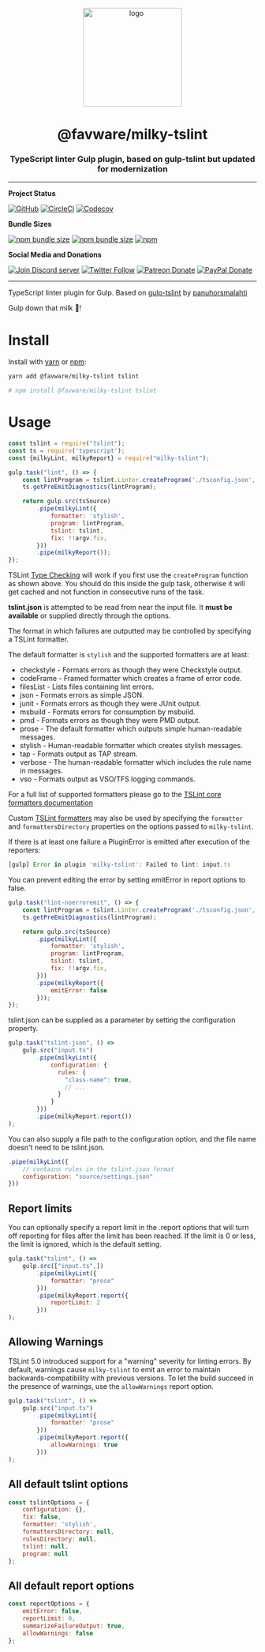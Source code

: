 <div align="center">
  <p>
  <a href="https://favware.tech/milkylint"><img src="https://storage.googleapis.com/data-sunlight-146313.appspot.com/website-project-icons/milkylint.png" height="200" alt="logo"/></a>
  </p>

  <p>
<h1> @favware/milky-tslint</h1>
<h3> TypeScript linter Gulp plugin, based on gulp-tslint but updated for modernization</h3>
  </p>
</div>

---

**Project Status**

[![GitHub](https://img.shields.io/github/license/favware/node-packages?logo=github&style=flat-square)](https://github.com/favware/node-packages/blob/master/LICENSE.md)
[![CircleCI](https://img.shields.io/circleci/build/github/favware/node-packages?logo=circleci&style=flat-square)](https://circleci.com/gh/favware/node-packages/tree/master)
[![Codecov](https://img.shields.io/codecov/c/github/favware/node-packages?logo=codecov&style=flat-square)](https://codecov.io/gh/favware/node-packages)

**Bundle Sizes**

[![npm bundle size](https://img.shields.io/bundlephobia/min/@favware/milky-tslint?label=milky-tslint%20-%20minified&logo=webpack&style=flat-square)](https://bundlephobia.com/result?p=@favware/milky-tslint)
[![npm bundle size](https://img.shields.io/bundlephobia/minzip/@favware/milky-tslint?label=milky-tslint%20-%20minzipped&logo=webpack&style=flat-square)](https://bundlephobia.com/result?p=@favware/milky-tslint)
[![npm](https://img.shields.io/npm/v/@favware/milky-tslint?color=crimson&label=milky-tslint%20version&logo=npm&style=flat-square)](https://www.npmjs.com/package/@favware/milky-tslint)

**Social Media and Donations**

[![Join Discord server](https://img.shields.io/discord/512303595966824458?color=697EC4&label=Join%20Discord%20Server&logo=discord&logoColor=FDFEFE&style=flat-square)](https://favware.tech/redirect/server)
[![Twitter Follow](https://img.shields.io/twitter/follow/favna_?label=Follow%20@Favna_&logo=twitter&colorB=1DA1F2&style=flat-square)](https://twitter.com/Favna_/follow)
[![Patreon Donate](https://img.shields.io/badge/patreon-donate-brightgreen.svg?label=Donate%20with%20Patreon&logo=patreon&colorB=F96854&style=flat-square&link=https://www.patreon.com/bePatron?u=9336537)](https://www.patreon.com/bePatron?u=9336537)
[![PayPal Donate](https://img.shields.io/badge/paypal-donate-brightgreen.svg?label=Donate%20with%20Paypal&logo=paypal&colorB=00457C&style=flat-square&link=https://www.paypal.com/cgi-bin/webscr?cmd=_s-xclick&hosted_button_id=XMAYCF9SDHZ34)](https://www.patreon.com/bePatron?u=9336537)

---

TypeScript linter plugin for Gulp.
Based on [gulp-tslint](https://www.npmjs.com/package/gulp-tslint) by [panuhorsmalahti](https://github.com/panuhorsmalahti)

Gulp down that milk 🥛!

# Install

Install with [yarn](https://yarnpkg.com) or [npm](https://www.npmjs.com/):

```sh
yarn add @favware/milky-tslint tslint

# npm install @favware/milky-tslint tslint
```

# Usage

```js
const tslint = require("tslint");
const ts = require('typescript');
const {milkyLint, milkyReport} = require("milky-tslint");

gulp.task("lint", () => {
    const lintProgram = tslint.Linter.createProgram('./tsconfig.json', '.');
    ts.getPreEmitDiagnostics(lintProgram);

    return gulp.src(tsSource)
        .pipe(milkyLint({
            formatter: 'stylish',
            program: lintProgram,
            tslint: tslint,
            fix: !!argv.fix,
        }))
        .pipe(milkyReport());
});
```

TSLint [Type Checking](https://palantir.github.io/tslint/usage/type-checking/) will work if you first use the `createProgram` function as shown above. You should do this inside the gulp task, otherwise it will get cached and not function in consecutive runs of the task.

**tslint.json** is attempted to be read from near the input file.
It **must be available** or supplied directly through the options.

The format in which failures are outputted may be controlled by specifying a TSLint formatter.

The default formatter is `stylish` and the supported formatters are at least:

- checkstyle - Formats errors as though they were Checkstyle output.
- codeFrame - Framed formatter which creates a frame of error code.
- filesList - Lists files containing lint errors.
- json - Formats errors as simple JSON.
- junit - Formats errors as though they were JUnit output.
- msbuild - Formats errors for consumption by msbuild.
- pmd - Formats errors as though they were PMD output.
- prose - The default formatter which outputs simple human-readable messages.
- stylish - Human-readable formatter which creates stylish messages.
- tap - Formats output as TAP stream.
- verbose - The human-readable formatter which includes the rule name in messages.
- vso - Formats output as VSO/TFS logging commands.

For a full list of supported formatters please go to the [TSLint core formatters documentation](https://palantir.github.io/tslint/formatters/)

Custom [TSLint formatters](https://palantir.github.io/tslint/develop/custom-formatters/) may also be
used by specifying the `formatter` and `formattersDirectory` properties on the options passed to
`milky-tslint`.

If there is at least one failure a PluginError is emitted after execution of the reporters:
```javascript
[gulp] Error in plugin 'milky-tslint': Failed to lint: input.ts
```

You can prevent editing the error by setting emitError in report options to false.

```js
gulp.task("lint-noerroremit", () => {
    const lintProgram = tslint.Linter.createProgram('./tsconfig.json', '.');
    ts.getPreEmitDiagnostics(lintProgram);

    return gulp.src(tsSource)
        .pipe(milkyLint({
            formatter: 'stylish',
            program: lintProgram,
            tslint: tslint,
            fix: !!argv.fix,
        }))
        .pipe(milkyReport({
            emitError: false
        }));
});
```

tslint.json can be supplied as a parameter by setting the configuration property.
```js
gulp.task("tslint-json", () =>
    gulp.src("input.ts")
        .pipe(milkyLint({
            configuration: {
              rules: {
                "class-name": true,
                // ...
              }
            }
        }))
        .pipe(milkyReport.report())
);
```

You can also supply a file path to the configuration option, and the file name
doesn't need to be tslint.json.

```js
.pipe(milkyLint({
    // contains rules in the tslint.json format
    configuration: "source/settings.json"
}))
```

## Report limits

You can optionally specify a report limit in the .report options that will turn off reporting for files after the limit has been reached. If the limit is 0 or less, the limit is ignored, which is the default setting.

```js
gulp.task("tslint", () =>
    gulp.src(["input.ts",])
        .pipe(milkyLint({
            formatter: "prose"
        }))
        .pipe(milkyReport.report({
            reportLimit: 2
        }))
);
```

## Allowing Warnings

TSLint 5.0 introduced support for a "warning" severity for linting errors.  By default, warnings cause `milky-tslint` to emit an error to maintain backwards-compatibility with previous versions.  To let the build succeed in the presence of warnings, use the `allowWarnings` report option.

```javascript
gulp.task("tslint", () =>
    gulp.src("input.ts")
        .pipe(milkyLint({
            formatter: "prose"
        }))
        .pipe(milkyReport.report({
            allowWarnings: true
        }))
);
```

## All default tslint options

```js
const tslintOptions = {
    configuration: {},
    fix: false,
    formatter: 'stylish',
    formattersDirectory: null,
    rulesDirectory: null,
    tslint: null,
    program: null
};
```

## All default report options

```js
const reportOptions = {
    emitError: false,
    reportLimit: 0,
    summarizeFailureOutput: true,
    allowWarnings: false
};
```